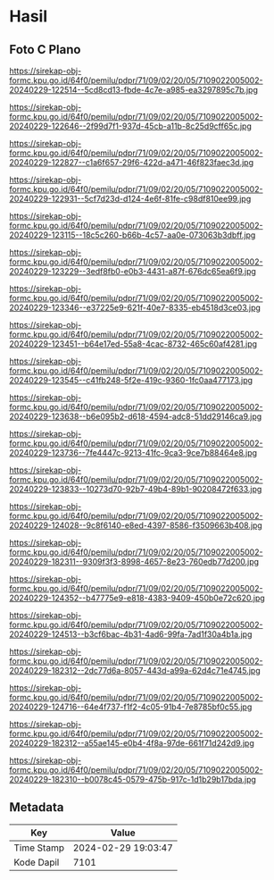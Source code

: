 # Hasil

## Foto C Plano

https://sirekap-obj-formc.kpu.go.id/64f0/pemilu/pdpr/71/09/02/20/05/7109022005002-20240229-122514--5cd8cd13-fbde-4c7e-a985-ea3297895c7b.jpg

https://sirekap-obj-formc.kpu.go.id/64f0/pemilu/pdpr/71/09/02/20/05/7109022005002-20240229-122646--2f99d7f1-937d-45cb-a11b-8c25d9cff65c.jpg

https://sirekap-obj-formc.kpu.go.id/64f0/pemilu/pdpr/71/09/02/20/05/7109022005002-20240229-122827--c1a6f657-29f6-422d-a471-46f823faec3d.jpg

https://sirekap-obj-formc.kpu.go.id/64f0/pemilu/pdpr/71/09/02/20/05/7109022005002-20240229-122931--5cf7d23d-d124-4e6f-81fe-c98df810ee99.jpg

https://sirekap-obj-formc.kpu.go.id/64f0/pemilu/pdpr/71/09/02/20/05/7109022005002-20240229-123115--18c5c260-b66b-4c57-aa0e-073063b3dbff.jpg

https://sirekap-obj-formc.kpu.go.id/64f0/pemilu/pdpr/71/09/02/20/05/7109022005002-20240229-123229--3edf8fb0-e0b3-4431-a87f-676dc65ea6f9.jpg

https://sirekap-obj-formc.kpu.go.id/64f0/pemilu/pdpr/71/09/02/20/05/7109022005002-20240229-123346--e37225e9-621f-40e7-8335-eb4518d3ce03.jpg

https://sirekap-obj-formc.kpu.go.id/64f0/pemilu/pdpr/71/09/02/20/05/7109022005002-20240229-123451--b64e17ed-55a8-4cac-8732-465c60af4281.jpg

https://sirekap-obj-formc.kpu.go.id/64f0/pemilu/pdpr/71/09/02/20/05/7109022005002-20240229-123545--c41fb248-5f2e-419c-9360-1fc0aa477173.jpg

https://sirekap-obj-formc.kpu.go.id/64f0/pemilu/pdpr/71/09/02/20/05/7109022005002-20240229-123638--b6e095b2-d618-4594-adc8-51dd29146ca9.jpg

https://sirekap-obj-formc.kpu.go.id/64f0/pemilu/pdpr/71/09/02/20/05/7109022005002-20240229-123736--7fe4447c-9213-41fc-9ca3-9ce7b88464e8.jpg

https://sirekap-obj-formc.kpu.go.id/64f0/pemilu/pdpr/71/09/02/20/05/7109022005002-20240229-123833--10273d70-92b7-49b4-89b1-90208472f633.jpg

https://sirekap-obj-formc.kpu.go.id/64f0/pemilu/pdpr/71/09/02/20/05/7109022005002-20240229-124028--9c8f6140-e8ed-4397-8586-f3509663b408.jpg

https://sirekap-obj-formc.kpu.go.id/64f0/pemilu/pdpr/71/09/02/20/05/7109022005002-20240229-182311--9309f3f3-8998-4657-8e23-760edb77d200.jpg

https://sirekap-obj-formc.kpu.go.id/64f0/pemilu/pdpr/71/09/02/20/05/7109022005002-20240229-124352--b47775e9-e818-4383-9409-450b0e72c620.jpg

https://sirekap-obj-formc.kpu.go.id/64f0/pemilu/pdpr/71/09/02/20/05/7109022005002-20240229-124513--b3cf6bac-4b31-4ad6-99fa-7ad1f30a4b1a.jpg

https://sirekap-obj-formc.kpu.go.id/64f0/pemilu/pdpr/71/09/02/20/05/7109022005002-20240229-182312--2dc77d6a-8057-443d-a99a-62d4c71e4745.jpg

https://sirekap-obj-formc.kpu.go.id/64f0/pemilu/pdpr/71/09/02/20/05/7109022005002-20240229-124716--64e4f737-f1f2-4c05-91b4-7e8785bf0c55.jpg

https://sirekap-obj-formc.kpu.go.id/64f0/pemilu/pdpr/71/09/02/20/05/7109022005002-20240229-182312--a55ae145-e0b4-4f8a-97de-661f71d242d9.jpg

https://sirekap-obj-formc.kpu.go.id/64f0/pemilu/pdpr/71/09/02/20/05/7109022005002-20240229-182310--b0078c45-0579-475b-917c-1d1b29b17bda.jpg


## Metadata

| Key        | Value               |
| ---------- | ------------------- |
| Time Stamp | 2024-02-29 19:03:47 |
| Kode Dapil | 7101                |



